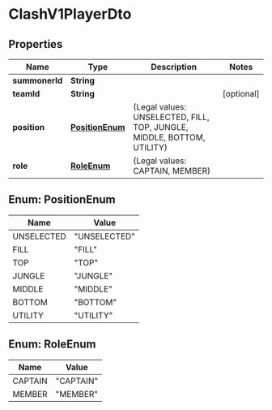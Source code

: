 

# ClashV1PlayerDto


## Properties

| Name | Type | Description | Notes |
|------------ | ------------- | ------------- | -------------|
|**summonerId** | **String** |  |  |
|**teamId** | **String** |  |  [optional] |
|**position** | [**PositionEnum**](#PositionEnum) | (Legal values:  UNSELECTED,  FILL,  TOP,  JUNGLE,  MIDDLE,  BOTTOM,  UTILITY) |  |
|**role** | [**RoleEnum**](#RoleEnum) | (Legal values:  CAPTAIN,  MEMBER) |  |



## Enum: PositionEnum

| Name | Value |
|---- | -----|
| UNSELECTED | &quot;UNSELECTED&quot; |
| FILL | &quot;FILL&quot; |
| TOP | &quot;TOP&quot; |
| JUNGLE | &quot;JUNGLE&quot; |
| MIDDLE | &quot;MIDDLE&quot; |
| BOTTOM | &quot;BOTTOM&quot; |
| UTILITY | &quot;UTILITY&quot; |



## Enum: RoleEnum

| Name | Value |
|---- | -----|
| CAPTAIN | &quot;CAPTAIN&quot; |
| MEMBER | &quot;MEMBER&quot; |



